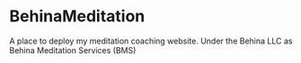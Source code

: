 # BehinaMeditation
A place to deploy my meditation coaching website. Under the Behina LLC as Behina Meditation Services (BMS)
